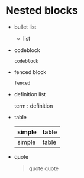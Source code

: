 # Nested blocks

-   bullet list

    -   list
    
-   codeblock

        codeblock
        
-   fenced block

    ```
    fenced
    ```
    
-   definition list

    term
    :   definition
    
-   table

    |simple|table|
    |------|-----|
    |simple|table|
    
-   quote

    > quote
    > quote
    